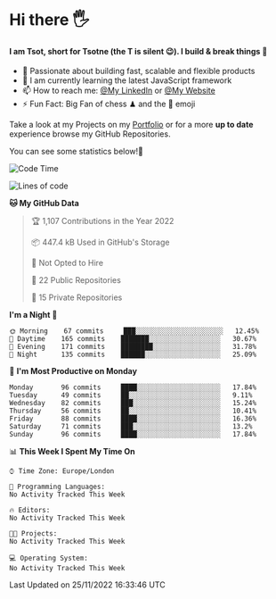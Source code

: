# Hi there :raised_hand_with_fingers_splayed:
#### I am Tsot, short for Tsotne (the T is silent :wink:). I build & break things :space_invader:
- :telescope: Passionate about building fast, scalable and flexible products
- :seedling: I am currently learning the latest JavaScript framework 
- :mailbox: How to reach me: [@My LinkedIn](https://www.linkedin.com/in/tsotne-gvadzabia/) or [@My Website](https://tsotne.co.uk/contact)
- :zap: Fun Fact: Big Fan of chess ♟ and the 👾 emoji

Take a look at my Projects on my [Portfolio](https://tsotne.co.uk/) or for a more **up to date** experience browse my GitHub Repositories.

You can see some statistics below!:space_invader:
<!--START_SECTION:waka-->
![Code Time](http://img.shields.io/badge/Code%20Time-761%20hrs%202%20mins-blue)

![Lines of code](https://img.shields.io/badge/From%20Hello%20World%20I%27ve%20Written-651%20Thousand%20lines%20of%20code-blue)

**🐱 My GitHub Data** 

> 🏆 1,107 Contributions in the Year 2022
 > 
> 📦 447.4 kB Used in GitHub's Storage 
 > 
> 🚫 Not Opted to Hire
 > 
> 📜 22 Public Repositories 
 > 
> 🔑 15 Private Repositories  
 > 
**I'm a Night 🦉** 

```text
🌞 Morning    67 commits     ███░░░░░░░░░░░░░░░░░░░░░░   12.45% 
🌆 Daytime    165 commits    ███████░░░░░░░░░░░░░░░░░░   30.67% 
🌃 Evening    171 commits    ████████░░░░░░░░░░░░░░░░░   31.78% 
🌙 Night      135 commits    ██████░░░░░░░░░░░░░░░░░░░   25.09%

```
📅 **I'm Most Productive on Monday** 

```text
Monday       96 commits     ████░░░░░░░░░░░░░░░░░░░░░   17.84% 
Tuesday      49 commits     ██░░░░░░░░░░░░░░░░░░░░░░░   9.11% 
Wednesday    82 commits     ███░░░░░░░░░░░░░░░░░░░░░░   15.24% 
Thursday     56 commits     ██░░░░░░░░░░░░░░░░░░░░░░░   10.41% 
Friday       88 commits     ████░░░░░░░░░░░░░░░░░░░░░   16.36% 
Saturday     71 commits     ███░░░░░░░░░░░░░░░░░░░░░░   13.2% 
Sunday       96 commits     ████░░░░░░░░░░░░░░░░░░░░░   17.84%

```


📊 **This Week I Spent My Time On** 

```text
⌚︎ Time Zone: Europe/London

💬 Programming Languages: 
No Activity Tracked This Week

🔥 Editors: 
No Activity Tracked This Week

🐱‍💻 Projects: 
No Activity Tracked This Week

💻 Operating System: 
No Activity Tracked This Week

```


 Last Updated on 25/11/2022 16:33:46 UTC
<!--END_SECTION:waka-->
